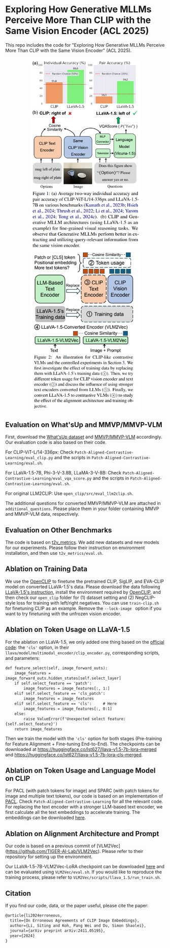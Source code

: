 # Exploring How Generative MLLMs Perceive More Than CLIP with the Same Vision Encoder (ACL 2025)

This repo includes the code for "Exploring How Generative MLLMs Perceive More Than CLIP with the Same Vision Encoder" (ACL 2025). 

<p align="center">
    <img src="figs/overview.png" alt="Overview" width="350"/>
    <img src="figs/ablations.png" alt="Ablations" width="350"/>
</p>

## Evaluation on What'sUp and MMVP/MMVP-VLM

First, download the [What'sUp dataset](https://github.com/amitakamath/whatsup_vlms) and [MMVP/MMVP-VLM](https://github.com/tsb0601/MMVP) accordingly. Our evaluation code is also based on their code.

For CLIP-ViT-L/14-336px: Check `Patch-Aligned-Contrastive-Learning/eval_clip.py` and the scripts in `Patch-Aligned-Contrastive-Learning/eval.sh`.

For LLaVA-1.5-7B, Phi-3-V-3.8B, LLaMA-3-V-8B: Check `Patch-Aligned-Contrastive-Learning/eval_vqa_score.py` and the scripts in `Patch-Aligned-Contrastive-Learning/eval.sh`.

For original LLM2CLIP: Use `open_clip/src/eval_llm2clip.sh`.

The additional questions for converted MMVP/MMVP-VLM are attached in `additional_questions`. Please place them in your folder containing MMVP and MMVP-VLM data, respectively.

## Evaluation on Other Benchmarks

The code is based on [t2v_metrics](https://github.com/linzhiqiu/t2v_metrics). We add new datasets and new models for our experiments. Please follow their instruction on environment installation, and then use `t2v_metrics/eval.sh`.

## Ablation on Training Data

We use the [OpenCLIP](https://github.com/mlfoundations/open_clip) to finetune the pretrained CLIP, SigLIP, and EVA-CLIP model on converted LLaVA-1.5's data. Please download the data following [LLaVA-1.5's instruction](https://github.com/haotian-liu/LLaVA), install the environment required by [OpenCLIP](https://github.com/mlfoundations/open_clip), and then check our `open_clip` folder for (1) dataset setting and (2) NegCLIP-style loss for training with left/right negatives. You can use `train-clip.sh` for finetuning CLIP as an example. Remove the `--lock-image ` option if you want to try finetuning with the unfrozen vision encoder.

## Ablation on Token Usage on LLaVA-1.5

For the ablation on LLaVA-1.5, we only added one thing based on the [official code](https://github.com/haotian-liu/LLaVA): the `'cls'` option, in their `llava/model/multimodal_encoder/clip_encoder.py`, corresponding scripts, and parameters:

```
def feature_select(self, image_forward_outs):
    image_features = image_forward_outs.hidden_states[self.select_layer]
    if self.select_feature == 'patch':
        image_features = image_features[:, 1:]
    elif self.select_feature == 'cls_patch':
        image_features = image_features
    elif self.select_feature == 'cls':     # Here
        image_features = image_features[:, 0:1]
    else:
        raise ValueError(f'Unexpected select feature: {self.select_feature}')
    return image_features
```

Then we train the model with the `'cls'` option for both stages (Pre-training for Feature Alignment + Fine-tuning End-to-End). The checkpoints can be downloaded at https://huggingface.co/lst627/llava-v1.5-7b-lora-merged and https://huggingface.co/lst627/llava-v1.5-7b-lora-cls-merged.

## Ablation on Token Usage and Language Model on CLIP

For PACL (with patch tokens for image) and SPARC (with patch tokens for image and multiple text tokens), our code is based on an implementation of [PACL](https://github.com/NMS05/Patch-Aligned-Contrastive-Learning). Check `Patch-Aligned-Contrastive-Learning` for all the relevant code. For replacing the text encoder with a stronger LLM-based text encoder, we first calculate all the text embeddings to accelerate training. The embeddings can be downloaded [here]().

## Ablation on Alignment Architecture and Prompt

Our code is based on a previous commit of [VLM2Vec] (https://github.com/TIGER-AI-Lab/VLM2Vec). Please refer to their repository for setting up the environment.

Our LLaVA-1.5-7B-VLM2Vec-LoRA checkpoint can be downloaded [here](https://huggingface.co/lst627/LLaVA-1.5-7B-VLM2Vec-LoRA) and can be evaluated using `VLM2Vec/eval.sh`. If you would like to reproduce the training process, please refer to `VLM2Vec/scripts/llava_1.5/run_train.sh`. 

## Citation

If you find our code, data, or the paper useful, please cite the paper:

```
@article{li2024erroneous,
  title={On Erroneous Agreements of CLIP Image Embeddings},
  author={Li, Siting and Koh, Pang Wei and Du, Simon Shaolei},
  journal={arXiv preprint arXiv:2411.05195},
  year={2024}
}
```
